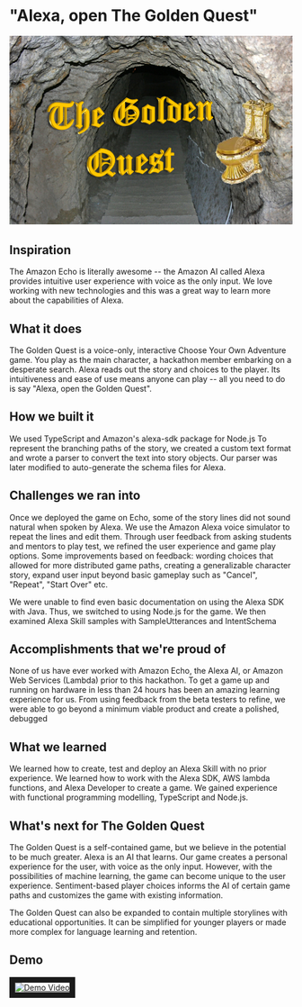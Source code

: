 # "Alexa, open The Golden Quest"

![The Golden Quest](https://raw.githubusercontent.com/NotWoods/nwhacks-2017/master/best_logo.PNG)

## Inspiration
The Amazon Echo is literally awesome -- the Amazon AI called Alexa provides intuitive user experience with voice as the only input. We love working with new technologies and this was a great way to learn more about the capabilities of Alexa.

## What it does
The Golden Quest is a voice-only, interactive Choose Your Own Adventure game. You play as the main character, a hackathon member embarking on a desperate search. Alexa reads out the story and choices to the player. Its intuitiveness and ease of use means anyone can play -- all you need to do is say "Alexa, open the Golden Quest".

## How we built it
We used TypeScript and Amazon's alexa-sdk package for Node.js To represent the branching paths of the story, we created a custom text format and wrote a parser to convert the text into story objects. Our parser was later modified to auto-generate the schema files for Alexa.

## Challenges we ran into
Once we deployed the game on Echo, some of the story lines did not sound natural when spoken by Alexa. We use the Amazon Alexa voice simulator to repeat the lines and edit them. Through user feedback from asking students and mentors to play test, we refined the user experience and game play options. Some improvements based on feedback: wording choices that allowed for more distributed game paths, creating a generalizable character story, expand user input beyond basic gameplay such as "Cancel", "Repeat", "Start Over" etc.

We were unable to find even basic documentation on using the Alexa SDK with Java. Thus, we switched to using Node.js for the game. We then examined Alexa Skill samples with SampleUtterances and IntentSchema

## Accomplishments that we're proud of
None of us have ever worked with Amazon Echo, the Alexa AI, or Amazon Web Services (Lambda) prior to this hackathon. To get a game up and running on hardware in less than 24 hours has been an amazing learning experience for us. From using feedback from the beta testers to refine, we were able to go beyond a minimum viable product and create a polished, debugged

## What we learned
We learned how to create, test and deploy an Alexa Skill with no prior experience. We learned how to work with the Alexa SDK, AWS lambda functions, and Alexa Developer to create a game. We gained experience with functional programming modelling, TypeScript and Node.js.

## What's next for The Golden Quest
The Golden Quest is a self-contained game, but we believe in the potential to be much greater. Alexa is an AI that learns. Our game creates a personal experience for the user, with voice as the only input. However, with the possibilities of machine learning, the game can become unique to the user experience. Sentiment-based player choices informs the AI of certain game paths and customizes the game with existing information.

The Golden Quest can also be expanded to contain multiple storylines with educational opportunities. It can be simplified for younger players or made more complex for language learning and retention.

## Demo
<a href="http://www.youtube.com/watch?feature=player_embedded&v=qgQCpviGm5U
" target="_blank"><img src="http://img.youtube.com/vi/qgQCpviGm5U/0.jpg"
alt="Demo Video" width="240" height="180" border="10" /></a>
